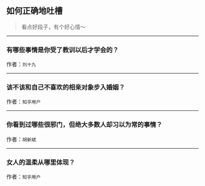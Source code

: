 ## 如何正确地吐槽

> 看点好段子，有个好心情～


 
---

### 有哪些事情是你受了教训以后才学会的？

> 


作者：`刘十九`

---

### 该不该和自己不喜欢的相亲对象步入婚姻？

> 


作者：`知乎用户`

---

### 你看到过哪些很邪门，但绝大多数人却习以为常的事情？

> 


作者：`胡新斌`

---

### 女人的温柔从哪里体现？

> 


作者：`知乎用户`